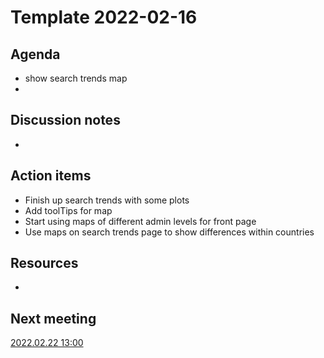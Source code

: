 # Template 2022-02-16

## Agenda

* show search trends map
*  

## Discussion notes

*   

## Action items

* Finish up search trends with some plots
* Add toolTips for map
* Start using maps of different admin levels for front page
* Use maps on search trends page to show differences within countries

## Resources

*

## Next meeting

[2022.02.22 13:00](23.02.22.md)
